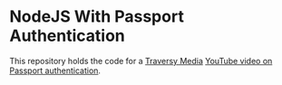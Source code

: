 # NodeJS With Passport Authentication

This repository holds the code for a [Traversy Media](https://www.youtube.com/channel/UC29ju8bIPH5as8OGnQzwJyA) [YouTube video on Passport authentication](https://youtu.be/6FOq4cUdH8k).
